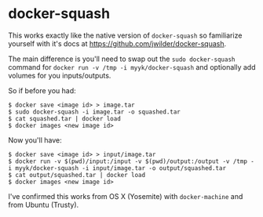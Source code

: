 docker-squash
=============

This works exactly like the native version of `docker-squash` so familiarize yourself with it's docs at https://github.com/jwilder/docker-squash.

The main difference is you'll need to swap out the `sudo docker-squash` command for `docker run -v /tmp -i myyk/docker-squash` and optionally add volumes for you inputs/outputs.

So if before you had:

    $ docker save <image id> > image.tar
    $ sudo docker-squash -i image.tar -o squashed.tar
    $ cat squashed.tar | docker load
    $ docker images <new image id>

Now you'll have:

    $ docker save <image id> > input/image.tar
    $ docker run -v $(pwd)/input:/input -v $(pwd)/output:/output -v /tmp -i myyk/docker-squash -i input/image.tar -o output/squashed.tar
    $ cat output/squashed.tar | docker load
    $ docker images <new image id>

I've confirmed this works from OS X (Yosemite) with `docker-machine` and from Ubuntu (Trusty).
